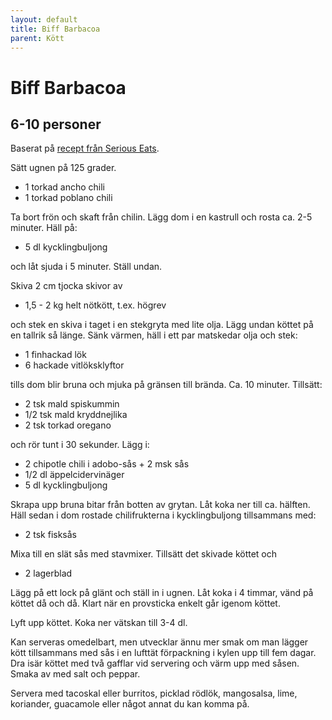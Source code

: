 ```yaml
---
layout: default
title: Biff Barbacoa
parent: Kött
---
```

Biff Barbacoa
=============

6-10 personer
-------------

Baserat på [recept från Serious Eats](http://www.seriouseats.com/recipes/2012/04/tender-beef-barbacoa-chipotle-tacos-recipe.html).

Sätt ugnen på 125 grader.

- 1 torkad ancho chili
- 1 torkad poblano chili

Ta bort frön och skaft från chilin. Lägg dom i en kastrull och rosta ca. 2-5 minuter. Häll på:

- 5 dl kycklingbuljong

och låt sjuda i 5 minuter. Ställ undan.

Skiva 2 cm tjocka skivor av

- 1,5 - 2 kg helt nötkött, t.ex. högrev

och stek en skiva i taget i en stekgryta med lite olja. Lägg undan köttet på en tallrik så länge. Sänk värmen, häll i ett par matskedar olja och stek:

- 1 finhackad lök
- 6 hackade vitlöksklyftor

tills dom blir bruna och mjuka på gränsen till brända. Ca. 10 minuter. Tillsätt:

- 2 tsk mald spiskummin
- 1/2 tsk mald kryddnejlika
- 2 tsk torkad oregano

och rör tunt i 30 sekunder. Lägg i:

- 2 chipotle chili i adobo-sås + 2 msk sås
- 1/2 dl äppelcidervinäger
- 5 dl kycklingbuljong

Skrapa upp bruna bitar från botten av grytan. Låt koka ner till ca. hälften. Häll sedan i dom rostade chilifrukterna i kycklingbuljong tillsammans med:

- 2 tsk fisksås

Mixa till en slät sås med stavmixer. Tillsätt det skivade köttet och

- 2 lagerblad

Lägg på ett lock på glänt och ställ in i ugnen. Låt koka i 4 timmar, vänd på köttet då och då. Klart när en provsticka enkelt går igenom köttet.

Lyft upp köttet. Koka ner vätskan till 3-4 dl. 

Kan serveras omedelbart, men utvecklar ännu mer smak om man lägger kött tillsammans med sås i en lufttät förpackning i kylen upp till fem dagar. Dra isär köttet med två gafflar vid servering och värm upp med såsen. Smaka av med salt och peppar.

Servera med tacoskal eller burritos, picklad rödlök, mangosalsa, lime, koriander, guacamole eller något annat du kan komma på.
